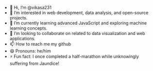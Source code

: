- 👋 Hi, I’m @vikasa231
- 👀 I’m interested in web development, data analysis, and open-source projects.
- 🌱 I’m currently learning advanced JavaScript and exploring machine learning concepts.
- 💞️ I’m looking to collaborate on related to data visualization and web applications.
- 📫 How to reach me my github
- 😄 Pronouns: he/him
- ⚡ Fun fact: I once completed a half-marathon while unknowingly suffering from Jaundice!

<!---
vikasa231/vikasa231 is a ✨ special ✨ repository because its `README.md` (this file) appears on your GitHub profile.
You can click the Preview link to take a look at your changes.
--->

